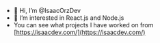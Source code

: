 - 👋 Hi, I’m @IsaacOrzDev
- 👀 I’m interested in React.js and Node.js
- You can see what projects I have worked on from [https://isaacdev.com/](https://isaacdev.com/)
